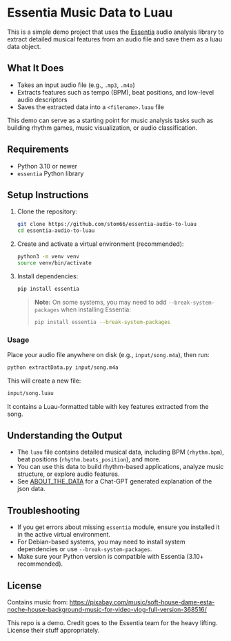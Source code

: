 # Essentia Music Data to Luau

This is a simple demo project that uses the [Essentia](https://essentia.upf.edu/) audio analysis library to extract detailed musical features from an audio file and save them as a luau data object.

## What It Does

- Takes an input audio file (e.g., `.mp3`, `.m4a`)
- Extracts features such as tempo (BPM), beat positions, and low-level audio descriptors
- Saves the extracted data into a `<filename>.luau` file

This demo can serve as a starting point for music analysis tasks such as building rhythm games, music visualization, or audio classification.

## Requirements

- Python 3.10 or newer
- `essentia` Python library

## Setup Instructions

1. Clone the repository:
    ```bash
    git clone https://github.com/stom66/essentia-audio-to-luau
    cd essentia-audio-to-luau
    ```

2. Create and activate a virtual environment (recommended):
    ```bash
    python3 -m venv venv
    source venv/bin/activate
    ```

3. Install dependencies:
    ```bash
    pip install essentia
    ```
    > **Note:** On some systems, you may need to add `--break-system-packages` when installing Essentia:
    > ```bash
    > pip install essentia --break-system-packages
    > ```

### Usage

Place your audio file anywhere on disk (e.g., `input/song.m4a`), then run:

```bash
python extractData.py input/song.m4a
```

This will create a new file:

```sh
input/song.luau
```

It contains a Luau-formatted table with key features extracted from the song.


## Understanding the Output

- The `luau` file contains detailed musical data, including BPM (`rhythm.bpm`), beat positions (`rhythm.beats_position`), and more.
- You can use this data to build rhythm-based applications, analyze music structure, or explore audio features.
- See [ABOUT_THE_DATA](ABOUT_THE_DATA.md) for a Chat-GPT generated explanation of the json data.

## Troubleshooting

- If you get errors about missing `essentia` module, ensure you installed it in the active virtual environment.
- For Debian-based systems, you may need to install system dependencies or use `--break-system-packages`.
- Make sure your Python version is compatible with Essentia (3.10+ recommended).

## License

Contains music from: 
https://pixabay.com/music/soft-house-dame-esta-noche-house-background-music-for-video-vlog-full-version-368516/

This repo is a demo. Credit goes to the Essentia team for the heavy lifting. License their stuff appropriately.